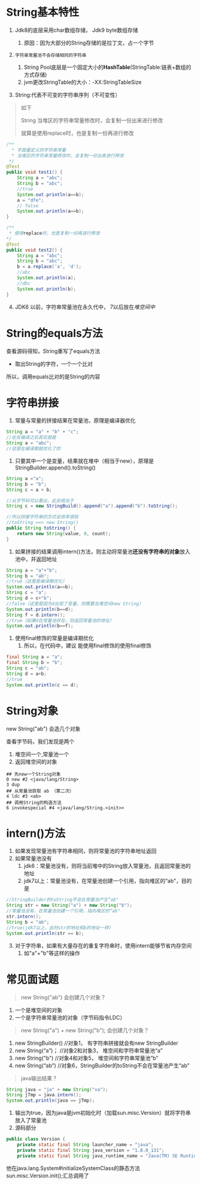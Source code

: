 # 

# String基本特性

1. Jdk8的底层采用char数组存储， Jdk9 byte数组存储
   1. 原因：因为大部分的String存储的是拉丁文，占一个字节

2. `字符串常量池不会存储相同的字符串`
   1. String Pool底层是一个固定大小的**HashTable**(StringTable:链表+数组的方式存储)
   2. jvm更改StringTable的大小：-XX:StringTableSize
3. String:代表不可变的字符串序列（不可变性）

> 如下
>
> String  当堆区的字符串常量修改时，会复制一份出来进行修改
>
> 就算是使用replace时，也是复制一份再进行修改

```java
/**
  * 字面量定义的字符串常量
  * 当堆区的字符串常量修改时，会复制一份出来进行修改
 */
@Test
public void test1() {
    String a = "abc";
    String b = "abc";
    //true
    System.out.println(a==b);
    a = "dfe";
    // false
    System.out.println(a==b);
}

/**
 * 使用replace时，也是复制一份再进行修改
*/
@Test
public void test2() {
    String a = "abc";
    String b = "abc";
    b = a.replace('a', 'd');
    //abc
    System.out.println(a);
    //dbc
    System.out.println(b);
}
```

4. JDK6 以前，字符串常量池在永久代中， 7以后放在*堆空间中*

# String的equals方法

查看源码得知，String重写了equals方法

- 取出String的字符，一个一个比对

所以，调用equals比对的是String的内容

# 字符串拼接

1. 常量与常量的拼接结果在常量池，原理是编译器优化

```java
String a = "a" + "b" + "c";
//在反编译之后其实就是
String a = "abc";
//这是在编译期就优化了的
```

1. 只要其中一个是变量，结果就在堆中（相当于new），原理是StringBuilder.append().toString()

```java
String a ="a";
String b = "b";
String c = a + b;

//从字节码可以看出，此处相当于
String c = new StringBuild().append("a").append("b").toString();

//所以拼接字符串的方式会效率很低
//toString ==> new String()
public String toString() {
    return new String(value, 0, count);
}
```

1. 如果拼接的结果调用intern()方法，则主动将常量池**还没有字符串的对象**放入池中，并返回地址

```java
String a = "a"+"b";
String b = "ab";
//true（这里是编译期优化）
System.out.println(a==b);
String c = "a";
String d = c+"b";
//false（这里是因为d出现了变量，则需要去堆空间new String）
System.out.println(b==d);
String f = d.intern();
//true（如果d在常量池存在，则返回常量池的地址）
System.out.println(b==f);
```

1. 使用final修饰的常量是编译期优化
   1. 所以，在代码中，建议 能使用final修饰的使用final修饰

```java
final String a = "a";
final String b = "b";
String c = "ab";
String d = a+b;
//true
System.out.println(c == d);
```

# String对象

new String("ab") 会造几个对象

查看字节码，我们发现是两个

1. 堆空间一个,常量池一个
2. 返回堆空间的对象

```shell
## 先new一个String对象
0 new #2 <java/lang/String>
3 dup
## 从常量池获取 ab （第二次）
4 ldc #3 <ab>
## 调用String的构造方法
6 invokespecial #4 <java/lang/String.<init>>
```



# intern()方法

1. 如果发现常量池有字符串相同，则将常量池的字符串地址返回
2. 如果常量池没有
   1. jdk6：常量池没有，则将当前堆中的String放入常量池，且返回常量池的地址
   2. jdk7以上：常量池没有，在常量池创建一个引用，指向堆区的“ab"，目的是

```java
//StringBuilder的toString不会在常量池产生“ab"
String str = new String("a") + new String("b");
//常量池没有，在常量池创建一个引用，指向堆区的“ab"
str.intern();
String b = "ab";
//true(jdk7以上，此时str的地址和b的地址一样)
System.out.println(str == b);
```

3. 对于字符串，如果有大量存在的重复字符串时，使用intern能够节省内存空间
   1. 如"a"+"b"等这样的操作

#  常见面试题

> new String("ab")  会创建几个对象？

1. 一个是堆空间的对象
2. 一个是字符串常量池的对象（字节码指令LDC）

> new String("a") + new String("b"); 会创建几个对象？

1. new StringBuilder()  //对象1，  有字符串拼接就会有new StringBuilder
2. new String(“a”)； //对象2和对象3， 堆空间和字符串常量池“a”
3. new String("b") //对象4和对象5， 堆空间和字符串常量池“b”
4. new String(“ab”) //对象6，StringBuilder的toString不会在常量池产生“ab"



> java输出结果？

```java
String java = "ja" + new String("va");
String jTmp = java.intern();
System.out.println(java == jTmp);
```

1. 输出为true，因为java是jvm初始化时（加载sun.misc.Version）就将字符串放入了常量池
2. 源码部分

```java
public class Version {
    private static final String launcher_name = "java";
    private static final String java_version = "1.8.0_131";
    private static final String java_runtime_name = "Java(TM) SE Runtime Environment";
```

他在java.lang.System#initializeSystemClass的静态方法sun.misc.Version.init();汇总调用了

